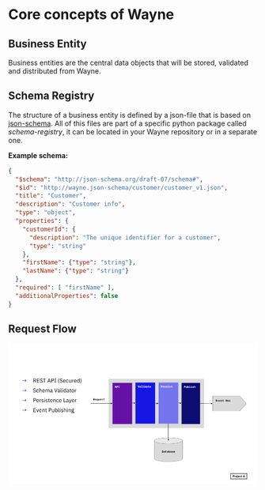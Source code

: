 # Core concepts of Wayne

## Business Entity

Business entities are the central data objects that will be stored, validated and distributed from Wayne.


## Schema Registry

The structure of a business entity is defined by a json-file that is based on [json-schema](https://json-schema.org/).
All of this files are part of a specific python package called _schema-registry_, it can be located in your Wayne 
repository or in a separate one.

**Example schema:**
```json
{
  "$schema": "http://json-schema.org/draft-07/schema#",
  "$id": "http://wayne.json-schema/customer/customer_v1.json",
  "title": "Customer",
  "description": "Customer info",
  "type": "object",
  "properties": {
    "customerId": {
      "description": "The unique identifier for a customer",
      "type": "string"
    },
    "firstName": {"type": "string"},
    "lastName": {"type": "string"}
  },
  "required": [ "firstName" ],
  "additionalProperties": false
}
```

## Request Flow


![request flow image](wayne_request_flow.png)